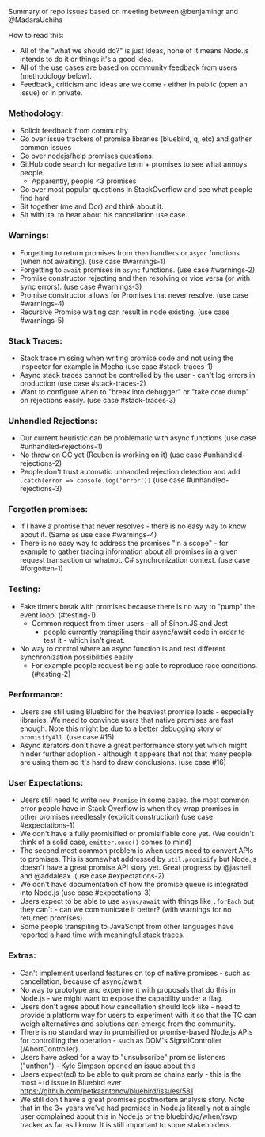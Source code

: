 
Summary of repo issues based on meeting between @benjamingr and @MadaraUchiha

How to read this:
 - All of the "what we should do?" is just ideas, none of it means Node.js intends to do it or things it's a good idea.
 - All of the use cases are based on community feedback from users (methodology below).
 - Feedback, criticism and ideas are welcome - either in public (open an issue) or in private.

### Methodology:

 - Solicit feedback from community
 - Go over issue trackers of promise libraries (bluebird, q, etc) and gather common issues
 - Go over nodejs/help promises questions.
 - GitHub code search for negative term + promises to see what annoys people.
    - Apparently, people <3 promises
 - Go over most popular questions in StackOverflow and see what people find hard
 - Sit together (me and Dor) and think about it.
 - Sit with Itai to hear about his cancellation use case. 

### Warnings:
  - Forgetting to return promises from `then` handlers or `async` functions (when not awaiting). (use case #warnings-1)
  - Forgetting to `await` promises in `async` functions. (use case #warnings-2)
  - Promise constructor rejecting and then resolving or vice versa (or with sync errors). (use case #warnings-3)
  - Promise constructor allows for Promises that never resolve. (use case #warnings-4)
  - Recursive Promise waiting can result in node existing. (use case #warnings-5)

### Stack Traces:
  - Stack trace missing when writing promise code and not using the inspector for example in Mocha (use case #stack-traces-1)
  - Async stack traces cannot be controlled by the user - can't log errors in production (use case #stack-traces-2)
  - Want to configure when to "break into debugger" or "take core dump" on rejections easily. (use case #stack-traces-3)

### Unhandled Rejections:
  - Our current heuristic can be problematic with async functions (use case #unhandled-rejections-1)
  - No throw on GC yet (Reuben is working on it) (use case #unhandled-rejections-2)
  - People don't trust automatic unhandled rejection detection and add `.catch(error => console.log('error'))` (use case #unhandled-rejections-3)

### Forgotten promises:
  - If I have a promise that never resolves - there is no easy way to know about it. (Same as use case #warnings-4)
  - There is no easy way to address the promises "in a scope" - for example to gather tracing information about all promises in a given request transaction or whatnot. C# synchronization context. (use case #forgotten-1)

### Testing:
  - Fake timers break with promises because there is no way to "pump" the event loop. (#testing-1)
    - Common request from timer users - all of Sinon.JS and Jest 
      - people currently transpiling their async/await code in order to test it - which isn't great.
  - No way to control where an async function is and test different synchronization possibilities easily
    - For example people request being able to reproduce race conditions. (#testing-2)

### Performance:
  - Users are still using Bluebird for the heaviest promise loads - especially libraries. We need to convince users that native promises are fast enough. Note this might be due to a better debugging story or `promisifyAll`. (use case #15)
  - Async iterators don't have a great performance story yet which might hinder further adoption - although it appears that not that many people are using them so it's hard to draw conclusions. (use case #16)

### User Expectations:
  - Users still need to write `new Promise` in some cases. the most common error people have in Stack Overflow is when they wrap promises in other promises needlessly (explicit construction) (use case #expectations-1)
  - We don't have a fully promisified or promisifiable core yet. (We couldn't think of a solid case, `emitter.once()` comes to mind)
  - The second most common problem is when users need to convert APIs to promises. This is somewhat addressed by `util.promisify` but Node.js doesn't have a great promise API story yet. Great progress by @jasnell and @addaleax. (use case #expectations-2)
  - We don't have documentation of how the promise queue is integrated into Node.js (use case #expectations-3)
  - Users expect to be able to use `async/await` with things like `.forEach` but they can't - can we communicate it better? (with warnings for no returned promises).
  - Some people transpiling to JavaScript from other languages have reported a hard time with meaningful stack traces.
  

### Extras:
  - Can't implement userland features on top of native promises - such as cancellation, because of async/await
  - No way to prototype and experiment with proposals that do this in Node.js - we might want to expose the capability under a flag. 
  - Users don't agree about how cancellation should look like - need to provide a platform way for users to experiment with it so that the TC can weigh alternatives and solutions can emerge from the community.
  - There is no standard way in promisified or promise-based Node.js APIs for controlling the operation - such as DOM's SignalController (/AbortController). 
  - Users have asked for a way to "unsubscribe" promise listeners ("unthen") - Kyle Simpson opened an issue about this
  - Users expect(ed) to be able to quit promise chains early -  this is the most `+1`d issue in Bluebird ever https://github.com/petkaantonov/bluebird/issues/581
  - We still don't have a great promises postmortem analysis story. Note that in the 3+ years we've had promises in Node.js literally not a single user complained about this in Node.js or the bluebird/q/when/rsvp tracker as far as I know. It is still important to some stakeholders.
  